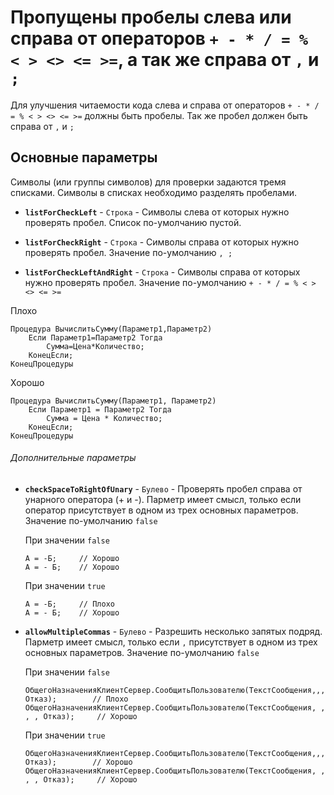 # Пропущены пробелы слева или справа от операторов `+ - * / = % < > <> <= >=`, а так же справа от `,` и `;`


Для улучшения читаемости кода слева и справа от операторов `+ - * / = % < > <> <= >=` должны быть пробелы.
Так же пробел должен быть справа от `,` и `;`  

## Основные параметры

Символы (или группы символов) для проверки задаются тремя списками. Символы в списках необходимо разделять пробелами.

* **`listForCheckLeft`** - `Строка` - Символы  слева от которых нужно проверять пробел.
 Список по-умолчанию пустой.
    
* **`listForCheckRight`** - `Строка` - Символы справа от которых нужно проверять пробел.
 Значение по-умолчанию `, ;`

* **`listForCheckLeftAndRight`** - `Строка` - Символы справа от которых нужно проверять пробел.
 Значение по-умолчанию `+ - * / = % < > <> <= >=`

Плохо
```Bsl
Процедура ВычислитьСумму(Параметр1,Параметр2)
    Если Параметр1=Параметр2 Тогда
        Сумма=Цена*Количество;
    КонецЕсли;
КонецПроцедуры
``` 

Хорошо
```Bsl
Процедура ВычислитьСумму(Параметр1, Параметр2)
    Если Параметр1 = Параметр2 Тогда
        Сумма = Цена * Количество;
    КонецЕсли;
КонецПроцедуры
``` 

###### Дополнительные параметры
* **`checkSpaceToRightOfUnary`** - `Булево` - Проверять пробел справа от унарного оператора (+ и -).
Парметр имеет смысл, только если оператор присутствует в одном из трех основных параметров. Значение по-умолчанию `false`
    
    При значении `false` 
    ```bsl
    А = -Б;     // Хорошо
    А = - Б;    // Хорошо
    ```
    При значении `true` 
    ```bsl
    А = -Б;     // Плохо
    А = - Б;    // Хорошо
    ```
* **`allowMultipleCommas`** - `Булево` - Разрешить несколько запятых подряд.
Парметр имеет смысл, только если `,` присутствует в одном из трех основных параметров. Значение по-умолчанию `false`
    
    При значении `false` 
    ```bsl
    ОбщегоНазначенияКлиентСервер.СообщитьПользователю(ТекстСообщения,,,, Отказ);        // Плохо
    ОбщегоНазначенияКлиентСервер.СообщитьПользователю(ТекстСообщения, , , , Отказ);     // Хорошо
    ```
    При значении `true` 
    ```bsl
    ОбщегоНазначенияКлиентСервер.СообщитьПользователю(ТекстСообщения,,,, Отказ);        // Хорошо
    ОбщегоНазначенияКлиентСервер.СообщитьПользователю(ТекстСообщения, , , , Отказ);     // Хорошо
    ```


